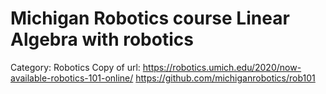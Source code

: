 # Michigan Robotics course Linear Algebra with robotics

Category: Robotics
Copy of url: https://robotics.umich.edu/2020/now-available-robotics-101-online/
https://github.com/michiganrobotics/rob101